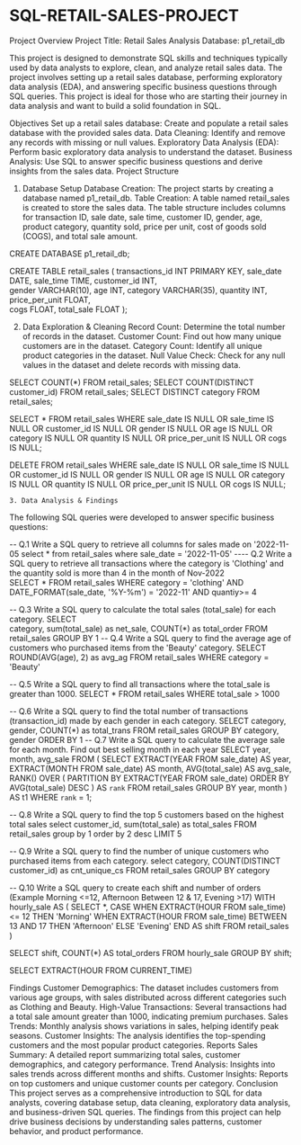 # SQL-RETAIL-SALES-PROJECT

Project Overview
Project Title: Retail Sales Analysis
Database: p1_retail_db

This project is designed to demonstrate SQL skills and techniques typically used by data analysts to explore, clean, and analyze retail sales data. The project involves setting up a retail sales database, performing exploratory data analysis (EDA), and answering specific business questions through SQL queries. This project is ideal for those who are starting their journey in data analysis and want to build a solid foundation in SQL.

Objectives
Set up a retail sales database: Create and populate a retail sales database with the provided sales data.
Data Cleaning: Identify and remove any records with missing or null values.
Exploratory Data Analysis (EDA): Perform basic exploratory data analysis to understand the dataset.
Business Analysis: Use SQL to answer specific business questions and derive insights from the sales data.
Project Structure

1. Database Setup
Database Creation: The project starts by creating a database named p1_retail_db.
Table Creation: A table named retail_sales is created to store the sales data. The table structure includes columns for transaction ID, sale date, sale time, customer ID, gender, age, product category, quantity sold, price per unit, cost of goods sold (COGS), and total sale amount.

CREATE DATABASE p1_retail_db;

CREATE TABLE retail_sales
(
    transactions_id INT PRIMARY KEY,
    sale_date DATE,	
    sale_time TIME,
    customer_id INT,	
    gender VARCHAR(10),
    age INT,
    category VARCHAR(35),
    quantity INT,
    price_per_unit FLOAT,	
    cogs FLOAT,
    total_sale FLOAT
);

2. Data Exploration & Cleaning
Record Count: Determine the total number of records in the dataset.
Customer Count: Find out how many unique customers are in the dataset.
Category Count: Identify all unique product categories in the dataset.
Null Value Check: Check for any null values in the dataset and delete records with missing data.

SELECT COUNT(*) FROM retail_sales;
SELECT COUNT(DISTINCT customer_id) FROM retail_sales;
SELECT DISTINCT category FROM retail_sales;

SELECT * FROM retail_sales
WHERE 
    sale_date IS NULL OR sale_time IS NULL OR customer_id IS NULL OR 
    gender IS NULL OR age IS NULL OR category IS NULL OR 
    quantity IS NULL OR price_per_unit IS NULL OR cogs IS NULL;

DELETE FROM retail_sales
WHERE 
    sale_date IS NULL OR sale_time IS NULL OR customer_id IS NULL OR 
    gender IS NULL OR age IS NULL OR category IS NULL OR 
    quantity IS NULL OR price_per_unit IS NULL OR cogs IS NULL;

    3. Data Analysis & Findings
The following SQL queries were developed to answer specific business questions:

-- Q.1 Write a SQL query to retrieve all columns for sales made on '2022-11-05
    select *
    from retail_sales
    where sale_date = '2022-11-05'
    ---- Q.2 Write a SQL query to retrieve all transactions where the category is 'Clothing' and the quantity sold is more than 4 in the month of Nov-2022    
SELECT * 
FROM retail_sales
WHERE category = 'clothing'
  AND DATE_FORMAT(sale_date, '%Y-%m') = '2022-11'
  AND
  quantiy>= 4

-- Q.3 Write a SQL query to calculate the total sales (total_sale) for each category.
SELECT  
     category,
     sum(total_sale) as net_sale,
     COUNT(*) as total_order
FROM retail_sales
GROUP BY 1 
-- Q.4 Write a SQL query to find the average age of customers who purchased items from the 'Beauty' category.
SELECT 
     ROUND(AVG(age), 2) as avg_ag
FROM retail_sales
WHERE category = 'Beauty'

-- Q.5 Write a SQL query to find all transactions where the total_sale is greater than 1000.
SELECT * FROM retail_sales
WHERE total_sale > 1000

-- Q.6 Write a SQL query to find the total number of transactions (transaction_id) made by each gender in each category.
SELECT 
category,
gender,
COUNT(*) as total_trans
FROM retail_sales
GROUP BY category,
gender
ORDER BY 1
-- Q.7 Write a SQL query to calculate the average sale for each month. Find out best selling month in each year
SELECT 
    year,
    month,
    avg_sale
FROM (
    SELECT 
        EXTRACT(YEAR FROM sale_date) AS year,
        EXTRACT(MONTH FROM sale_date) AS month,
        AVG(total_sale) AS avg_sale,
        RANK() OVER (
            PARTITION BY EXTRACT(YEAR FROM sale_date)
            ORDER BY AVG(total_sale) DESC
        ) AS `rank`
    FROM retail_sales
    GROUP BY year, month
) AS t1
WHERE `rank` = 1;

-- Q.8 Write a SQL query to find the top 5 customers based on the highest total sales 
select 
  customer_id,
  sum(total_sale) as total_sales
 FROM retail_sales
 group by 1
 order by 2 desc
 LIMIT 5

-- Q.9 Write a SQL query to find the number of unique customers who purchased items from each category.
select 
  category,
  COUNT(DISTINCT customer_id) as cnt_unique_cs
FROM retail_sales
GROUP BY category
 
 -- Q.10 Write a SQL query to create each shift and number of orders (Example Morning <=12, Afternoon Between 12 & 17, Evening >17)
WITH hourly_sale AS (
    SELECT *,
        CASE
            WHEN EXTRACT(HOUR FROM sale_time) <= 12 THEN 'Morning'
            WHEN EXTRACT(HOUR FROM sale_time) BETWEEN 13 AND 17 THEN 'Afternoon'
            ELSE 'Evening'
        END AS shift
    FROM retail_sales
)

SELECT 
    shift,
    COUNT(*) AS total_orders
FROM hourly_sale
GROUP BY shift;


SELECT EXTRACT(HOUR FROM CURRENT_TIME)
     
Findings
Customer Demographics: The dataset includes customers from various age groups, with sales distributed across different categories such as Clothing and Beauty.
High-Value Transactions: Several transactions had a total sale amount greater than 1000, indicating premium purchases.
Sales Trends: Monthly analysis shows variations in sales, helping identify peak seasons.
Customer Insights: The analysis identifies the top-spending customers and the most popular product categories.
Reports
Sales Summary: A detailed report summarizing total sales, customer demographics, and category performance.
Trend Analysis: Insights into sales trends across different months and shifts.
Customer Insights: Reports on top customers and unique customer counts per category.
Conclusion
This project serves as a comprehensive introduction to SQL for data analysts, covering database setup, data cleaning, exploratory data analysis, and business-driven SQL queries. The findings from this project can help drive business decisions by understanding sales patterns, customer behavior, and product performance.

